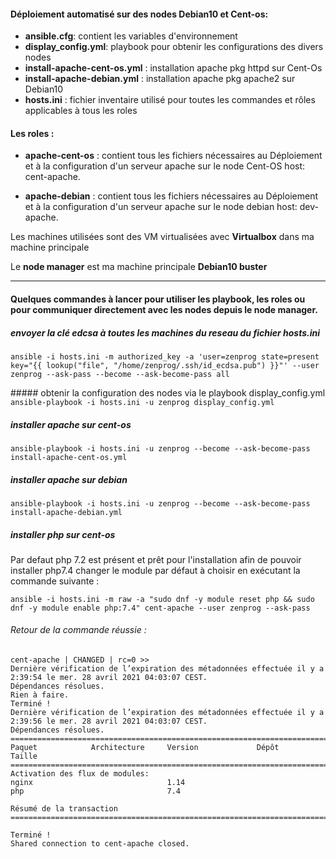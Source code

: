 #### Déploiement automatisé sur des nodes Debian10 et Cent-os:

- **ansible.cfg**: contient les variables d'environnement
- **display_config.yml**: playbook pour obtenir les configurations des divers nodes
- **install-apache-cent-os.yml** : installation apache pkg httpd sur Cent-Os
- **install-apache-debian.yml** : installation apache pkg apache2 sur Debian10
- **hosts.ini** : fichier inventaire utilisé pour toutes les commandes et rôles applicables à tous les roles

#### Les roles :

- **apache-cent-os** : contient tous les fichiers nécessaires au Déploiement et à la configuration d'un serveur apache sur le node Cent-OS host: cent-apache.

- **apache-debian** : contient tous les fichiers nécessaires au Déploiement et à la configuration d'un serveur apache sur le node debian host: dev-apache.

Les machines utilisées sont des VM virtualisées avec **Virtualbox** dans ma machine principale

Le **node manager** est ma machine principale **Debian10 buster**

--------------------------------------------------------------------------------

#### Quelques commandes à lancer pour utiliser les playbook, les roles ou pour communiquer directement avec les nodes depuis le node manager.

##### envoyer la clé edcsa à toutes les machines du reseau du fichier hosts.ini
`ansible -i hosts.ini -m authorized_key -a 'user=zenprog state=present key="{{ lookup("file", "/home/zenprog/.ssh/id_ecdsa.pub") }}"' --user zenprog --ask-pass --become --ask-become-pass all`

##### obtenir la configuration des nodes via le playbook display_config.yml
`ansible-playbook -i hosts.ini -u zenprog display_config.yml`

##### installer apache sur cent-os
`ansible-playbook -i hosts.ini -u zenprog --become --ask-become-pass install-apache-cent-os.yml`

##### installer apache sur debian
`ansible-playbook -i hosts.ini -u zenprog --become --ask-become-pass install-apache-debian.yml`

##### installer php sur cent-os

Par defaut php 7.2 est présent et prêt pour l'installation afin de pouvoir installer php7.4 changer le module par défaut à choisir en exécutant la commande suivante :

`ansible -i hosts.ini -m raw -a "sudo dnf -y module reset php && sudo dnf -y module enable php:7.4" cent-apache --user zenprog --ask-pass`

###### Retour de la commande réussie :

    cent-apache | CHANGED | rc=0 >>
    Dernière vérification de l’expiration des métadonnées effectuée il y a 2:39:54 le mer. 28 avril 2021 04:03:07 CEST.
    Dépendances résolues.
    Rien à faire.
    Terminé !
    Dernière vérification de l’expiration des métadonnées effectuée il y a 2:39:56 le mer. 28 avril 2021 04:03:07 CEST.
    Dépendances résolues.
    ================================================================================
    Paquet            Architecture     Version             Dépôt             Taille
    ================================================================================
    Activation des flux de modules:
    nginx                              1.14                                       
    php                                7.4                                        

    Résumé de la transaction
    ================================================================================

    Terminé !
    Shared connection to cent-apache closed.
